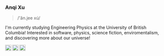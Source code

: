 <!--
**anqixxx/anqixxx** is a ✨ _special_ ✨ repository because its `README.md` (this file) appears on your GitHub profile.

Here are some ideas to get you started:

- 🔭 I’m currently working on ...
- 🌱 I’m currently learning ...
- 👯 I’m looking to collaborate on ...
- 🤔 I’m looking for help with ...
- 💬 Ask me about ...
- 📫 How to reach me: ...
- 😄 Pronouns: ...
- ⚡ Fun fact: ...
-->

### Anqi Xu

> /'ăn.jee xú/

I'm currently studying Engineering Physics at the University of British Columbia! Interested in software, physics, science fiction, enviromentalism, and discovering more about our universe!

<a href="mailto:anqix2002@gmail.com">
  <img align="left" alt="anqi's email!" width="20px" src="https://simpleicons.vercel.app/gmail/495f7e" />
</a>
<a href="https://www.linkedin.com/in/anqixuu/">
  <img align="left" alt="anqi's linkedin" width="20px" src="https://api.iconify.design/logos/linkedin-icon.svg?color=%495f7e" />
</a>
<a href="https://www.instagram.com/anqixu_/?hl=en">
  <img align="left" alt="anqi's instagram" width="20px" src="https://simpleicons.now.sh/instagram/495f7e" />
</a>



